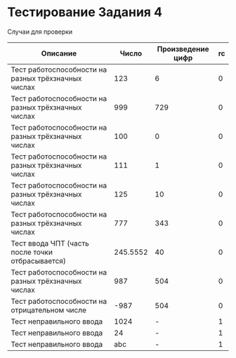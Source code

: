 # Тестирование Задания 4

Случаи для проверки

|Описание|Число|Произведение цифр|rc|
|-|-|-|-|
|Тест работоспособности на разных трёхзначных числах|123|6|0|
|Тест работоспособности на разных трёхзначных числах|999|729|0|
|Тест работоспособности на разных трёхзначных числах|100|0|0|
|Тест работоспособности на разных трёхзначных числах|111|1|0|
|Тест работоспособности на разных трёхзначных числах|125|10|0|
|Тест работоспособности на разных трёхзначных числах|777|343|0|
|Тест ввода ЧПТ (часть после точки отбрасывается)|245.5552|40|0|
|Тест работоспособности на разных трёхзначных числах|987|504|0|
|Тест работоспособности на отрицательном числе|-987|504|0|
|Тест неправильного ввода|1024|-|1|
|Тест неправильного ввода|24|-|1|
|Тест неправильного ввода|abc|-|1|
